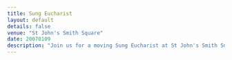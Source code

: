 ```yaml
---
title: Sung Eucharist
layout: default
details: false
venue: "St John's Smith Square"
date: 20070109
description: "Join us for a moving Sung Eucharist at St John's Smith Square, featuring choral music and liturgy in a beautiful setting. All are welcome to attend."
---
```

